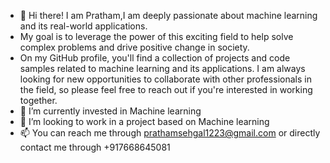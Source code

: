 - 👋 Hi there! I am Pratham,I am deeply passionate about machine learning and its real-world applications. 
- My goal is to leverage the power of this exciting field to help solve complex problems and drive positive change in society.
- On my GitHub profile, you'll find a collection of projects and code samples related to machine learning and its applications. I am always looking for new   opportunities to collaborate with other professionals in the field, so please feel free to reach out if you're interested in working together.
- 🌱 I’m currently invested in Machine learning 
- 💞️ I’m looking to work in a project based on Machine learning
- 📫 You can reach me through prathamsehgal1223@gmail.com or directly contact me through +917668645081

<!---
prathamsehgal/prathamsehgal is a ✨ special ✨ repository because its `README.md` (this file) appears on your GitHub profile.
You can click the Preview link to take a look at your changes.
--->
